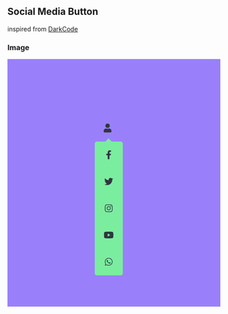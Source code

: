 ## Social Media Button

inspired from [DarkCode](https://www.youtube.com/watch?v=q-WBhY_Iexc)

### Image
![Image](image.png)